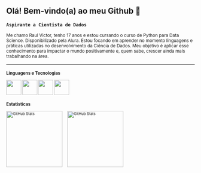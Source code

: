 ## Olá! Bem-vindo(a) ao meu Github 🤍

**`Aspirante a Cientista de Dados`**

<small>Me chamo Raul Victor, tenho 17 anos e estou cursando o curso de Python para Data Science. Disponibilizado pela Alura. Estou focando em aprender no momento linguagens e práticas utilizadas no desenvolvimento da Ciência de Dados. Meu objetivo é aplicar esse conhecimento para impactar o mundo positivamente e, quem sabe, crescer ainda mais trabalhando na área.<small>

---

### Linguagens e Tecnologias
<img src="https://cdn.jsdelivr.net/gh/devicons/devicon/icons/python/python-original.svg" width="40" height="40"/> <img src="https://cdn.jsdelivr.net/gh/devicons/devicon/icons/git/git-original.svg" width="40" height="40"/> <img src="https://upload.wikimedia.org/wikipedia/commons/d/d0/Google_Colaboratory_SVG_Logo.svg" width="40" height="40"/> <img src="https://cdn.jsdelivr.net/gh/devicons/devicon/icons/jupyter/jupyter-original.svg" width="40" height="40"/>

### Estatísticas

<p>
  <a href="https://github.com/euuraul" target="_blank">
    <img 
      align="left" 
      alt="GitHub Stats" 
      height="150" 
      style="padding-right: 10px;" 
      src="https://github-readme-stats.vercel.app/api?username=euuraul&theme=dark&show_icons=true&hide_border=false&count_private=true" 
    />
  </a>

  <a href="https://github.com/euuraul" target="_blank">
    <img 
      align="left" 
      alt="GitHub Stats" 
      height="150" 
      src="https://github-readme-stats.vercel.app/api/top-langs/?username=euuraul&theme=dark&show_icons=true&hide_border=false&layout=compact" 
    />
  </a>
</p>
